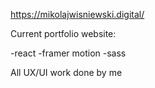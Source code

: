 https://mikolajwisniewski.digital/

Current portfolio website:

-react
-framer motion
-sass

All UX/UI work done by me
